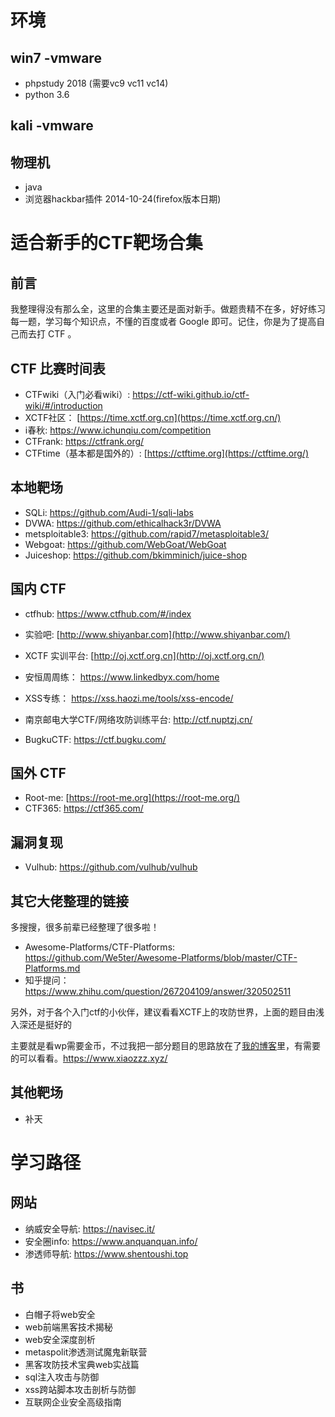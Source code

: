 # 环境

## win7 -vmware

- phpstudy 2018 (需要vc9 vc11 vc14)
- python 3.6

## kali -vmware

## 物理机

- java
- 浏览器hackbar插件 2014-10-24(firefox版本日期)

# 适合新手的CTF靶场合集

## 前言

我整理得没有那么全，这里的合集主要还是面对新手。做题贵精不在多，好好练习每一题，学习每个知识点，不懂的百度或者 Google 即可。记住，你是为了提高自己而去打 CTF 。

## CTF 比赛时间表

- CTFwiki（入门必看wiki）: https://ctf-wiki.github.io/ctf-wiki/#/introduction
- XCTF社区： [https://time.xctf.org.cn](https://time.xctf.org.cn/)
- i春秋: https://www.ichunqiu.com/competition
- CTFrank: https://ctfrank.org/
- CTFtime（基本都是国外的）: [https://ctftime.org](https://ctftime.org/)

## 本地靶场

- SQLi: https://github.com/Audi-1/sqli-labs
- DVWA: https://github.com/ethicalhack3r/DVWA
- metsploitable3: https://github.com/rapid7/metasploitable3/
- Webgoat: https://github.com/WebGoat/WebGoat
- Juiceshop: https://github.com/bkimminich/juice-shop

## 国内 CTF

- ctfhub: https://www.ctfhub.com/#/index

- 实验吧: [http://www.shiyanbar.com](http://www.shiyanbar.com/)
- XCTF 实训平台: [http://oj.xctf.org.cn](http://oj.xctf.org.cn/)
- 安恒周周练： https://www.linkedbyx.com/home
- XSS专练： https://xss.haozi.me/tools/xss-encode/
- 南京邮电大学CTF/网络攻防训练平台: http://ctf.nuptzj.cn/
- BugkuCTF: https://ctf.bugku.com/

## 国外 CTF

- Root-me: [https://root-me.org](https://root-me.org/)
- CTF365: https://ctf365.com/

## 漏洞复现

- Vulhub: https://github.com/vulhub/vulhub

## 其它大佬整理的链接

多搜搜，很多前辈已经整理了很多啦！

- Awesome-Platforms/CTF-Platforms: https://github.com/We5ter/Awesome-Platforms/blob/master/CTF-Platforms.md
- 知乎提问： https://www.zhihu.com/question/267204109/answer/320502511

另外，对于各个入门ctf的小伙伴，建议看看XCTF上的攻防世界，上面的题目由浅入深还是挺好的

主要就是看wp需要金币，不过我把一部分题目的思路放在了[我的博客](https://www.xiaozzz.xyz/)里，有需要的可以看看。https://www.xiaozzz.xyz/

## 其他靶场

- 补天

# 学习路径

## 网站

- 纳威安全导航: https://navisec.it/
- 安全圈info: https://www.anquanquan.info/
- 渗透师导航: https://www.shentoushi.top

## 书

- 白帽子将web安全
- web前端黑客技术揭秘
- web安全深度剖析
- metaspolit渗透测试魔鬼新联营
- 黑客攻防技术宝典web实战篇
- sql注入攻击与防御
- xss跨站脚本攻击剖析与防御
- 互联网企业安全高级指南